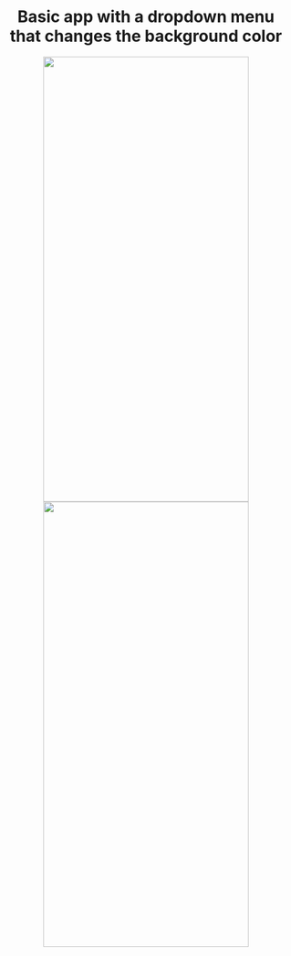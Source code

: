 <h1 align="center">Basic app with a dropdown menu that changes the background color</h1>

<p align="center">
  <img src="https://user-images.githubusercontent.com/89944583/193203564-4df04dba-7e93-4305-becf-ccb8a8f95bd8.png" width=360 height=780>
  <img src="https://user-images.githubusercontent.com/89944583/193203625-5a8cbb30-7b0b-4ab8-b892-8b7303881ad3.png" width=360 height=780>
</p>
